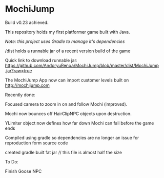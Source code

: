 # MochiJump
Build v0.23 achieved.

This repository holds my first platformer game built with Java.

*Note: this project uses Gradle to manage it's dependencies*

/dist holds a runnable jar of a recent version build of the game 

Quick link to download runnable jar: https://github.com/AndoryuRenoa/MochiJump/blob/master/dist/MochiJump.jar?raw=true

The MochiJump App now can import customer levels built on http://mochijump.com

Recently done:

Focused camera to zoom in on and follow Mochi (improved).

Mochi now bounces off HairClipNPC objects upon destruction.

YLimiter object now defines how far down Mochi can fall before the game ends

Compiled using gradle so dependencies are no longer an issue for reproduction form source code

created gradle built fat jar // this file is almost half the size

To Do:

Finish Goose NPC
